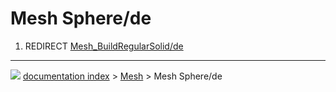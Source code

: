 # Mesh Sphere/de
1.  REDIRECT [Mesh_BuildRegularSolid/de](Mesh_BuildRegularSolid/de.md)



---
![](images/Button_right.svg) [documentation index](../README.md) > [Mesh](Mesh_Workbench.md) > Mesh Sphere/de
